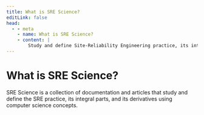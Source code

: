```yaml
---
title: What is SRE Science?
editLink: false
head:
  - - meta
    - name: What is SRE Science?
    - content: |
        Study and define Site-Reliability Engineering practice, its integral parts, and its derivatives using computer science concepts.
---
```


# What is SRE Science?
SRE Science is a collection of documentation and articles that study and define the SRE practice, its integral parts, and its derivatives using computer science concepts.
